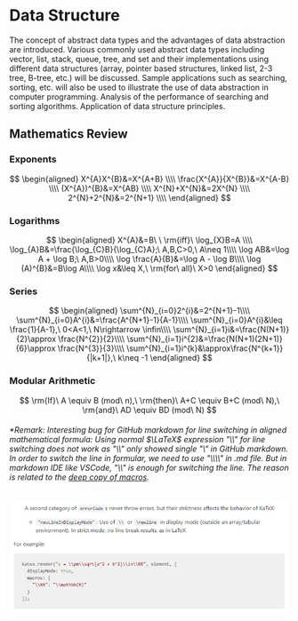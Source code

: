 # Data Structure
The concept of abstract data types and the advantages of data abstraction are introduced. Various commonly used abstract data types including vector, list, stack, queue, tree, and set and their implementations using different data structures (array, pointer based structures, linked list, 2-3 tree, B-tree, etc.) will be discussed. Sample applications such as searching, sorting, etc. will also be used to illustrate the use of data abstraction in computer programming. Analysis of the performance of searching and sorting algorithms. Application of data structure principles.
## Mathematics Review
### Exponents
$$
\begin{aligned}   
X^{A}X^{B}&=X^{A+B}  \\\\
\frac{X^{A}}{X^{B}}&=X^{A-B}  \\\\
(X^{A})^{B}&=X^{AB}  \\\\
X^{N}+X^{N}&=2X^{N}  \\\\
2^{N}+2^{N}&=2^{N+1}  \\\\
\end{aligned}
$$
### Logarithms
$$
\begin{aligned}   
X^{A}&=B\ \ \rm{iff}\ \log_{X}B=A \\\\
\log_{A}B&=\frac{\log_{C}B}{\log_{C}A};\ A,B,C>0,\ A\neq 1\\\\
\log AB&=\log A + \log B;\ A,B>0\\\\
\log \frac{A}{B}&=\log A - \log B\\\\
\log (A)^{B}&=B\log A\\\\
\log x&\leq X,\ \rm{for\ all}\ X>0
\end{aligned}
$$
### Series 
$$
\begin{aligned}   
\sum^{N}_{i=0}2^{i}&=2^{N+1}-1\\\\
\sum^{N}_{i=0}A^{i}&=\frac{A^{N+1}-1}{A-1}\\\\
\sum^{N}_{i=0}A^{i}&\leq \frac{1}{A-1},\ 0<A<1,\ N\rightarrow \infin\\\\
\sum^{N}_{i=1}i&=\frac{N(N+1)}{2}\approx \frac{N^{2}}{2}\\\\
\sum^{N}_{i=1}i^{2}&=\frac{N(N+1)(2N+1)}{6}\approx \frac{N^{3}}{3}\\\\
\sum^{N}_{i=1}i^{k}&\approx\frac{N^{k+1}}{|k+1|},\ k\neq -1
\end{aligned}
$$
### Modular Arithmetic
$$
\rm{If}\ A \equiv B (mod\ n),\ \rm{then}\ A+C \equiv B+C (mod\ N),\ \rm{and}\ AD \equiv BD (mod\ N)
$$
###### *Remark: Interesting bug for GitHub markdown for *line switching* in aligned mathematical formula: Using normal $\LaTeX$ expression "\\\\" for line switching does not work as "\\\\" only showed single "\\" in GitHub markdown. In order to switch the line in formular, we need to use "\\\\\\\\" in .md file. But in markdown IDE like VSCode, "\\\\" is enough for switching the line. The reason is related to the [deep copy of macros](https://github.com/yzhang-gh/vscode-markdown/pull/451).
![](pic/error.png)
